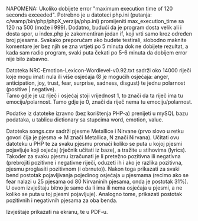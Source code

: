NAPOMENA: Ukoliko dobijete error "maximum execution time of 120 seconds exceeded".
Potrebno je u datoteci php.ini (putanja: c/wamp/bin/php/phpX_verzija/php.ini) promijeniti max_execution_time sa 120 na 500 (može i 999).
Dodatno, budući da je program dosta velik ali i dosta spor, u index.php je zakomentiran jedan if, koji vrti samo kroz određen broj
pjesama. Svakako preporučam ako budete testirali, slobodno maknite komentare jer bez njih se zna vrtjeti po 5 minuta dok ne dobijete
rezultat, a kada sam radio program, svaki puta čekati po 5-6 minuta da dobijem error nije bilo zabavno.

Datoteka NRC-Emotion-Lexicon-Wordlevel-v0.92.txt sadrži oko 14000 riječi koje mogu imati nula ili više osjećaja
(8 je mogućih osjećaja: anger, anticipation, joy, trust, fear, surprise, sadness, disgust) 
te jednu polarnost (positive | negative).  
Tamo gdje je uz riječ i osjećaj stoji vrijednost 1, to znači da ta riječ ima tu emociju/polarnost. 
Tamo gdje je 0, znači da riječ nema tu emociju/polarnost.

Podatke iz datoteke izravno (bez korištenja PHP-a)  prenijeti u mySQL bazu podataka, 
u tablicu dictionary sa stupcima word, emotion, value. 

Datoteka songs.csv sadrži pjesme Metallice i Nirvane 
(prvo slovo u retku govori čija je pjesma => M znači Metallica, N znači Nirvana). 
Učitati ovu datoteku u PHP te za svaku pjesmu pronaći koliko se puta u kojoj pjesmi pojavljuje koji osjećaj 
(rječnik učitati iz baze), a tražite u stihovima (lyrics). 
Također za svaku pjesmu izračunati je li pretežno pozitivna ili negativna 
(prebrojiti pozitivne i negativne riječi, oduzeti ih i ako je razlika pozitivna, pjesmu proglasiti pozitivnom (i obrnuto)).
Nakon toga prikazati za svaki bend postotak pojavljivanja pojedinog osjećaja u pjesmama 
(recimo ako se fear nalazi u 25 pjesama od 80 Nirvaninih pjesama, onda je postotak 31%). 
U ovom izvještaju bitno je samo da li ima ili nema osjećaja u pjesmi, a ne koliko se puta u toj pjesmi pojavljuje). 
Analogno tome, prikazati postotak pozitivnih i negativnih pjesama za oba benda.

Izvještaje prikazati na ekranu, te u PDF-u.

